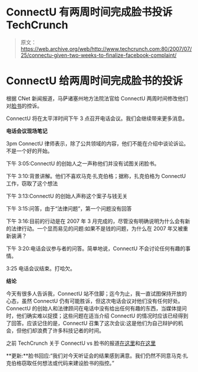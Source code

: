 # ConnectU 有两周时间完成脸书投诉 TechCrunch

> 原文：<https://web.archive.org/web/http://www.techcrunch.com:80/2007/07/25/connectu-given-two-weeks-to-finalize-facebook-complaint/>

# ConnectU 给两周时间完成脸书的投诉

根据 CNet 新闻报道，马萨诸塞州地方法院法官给 ConnectU 两周时间修改他们对[脸书](https://web.archive.org/web/20221208215618/http://crunchbase.com/company/facebook)的控诉。

ConnectU 将在太平洋时间下午 3 点召开电话会议。我们会继续带来更多消息。

**电话会议现场笔记**

3pm ConnectU 律师表示，除了公共领域的内容，他们不能在介绍中谈论诉讼。不是一个好的开始。

下午 3:05:ConnectU 的创始人之一声称他们并没有试图关闭脸书。

下午 3:10:背景讲解。他们不喜欢马克·扎克伯格；据称，扎克伯格为 ConnectU 工作，窃取了这个想法

下午 3:13:ConnectU 的创始人声称这个案子与钱无关

下午 3:15:问答，由于“法律问题”，第一个问题没有回答

下午 3:16:目前的行动是在 2007 年 3 月完成的，尽管没有明确说明为什么会有新的法律行动。一个显而易见的问题:如果不是钱的问题，为什么在 2007 年又被重新装满？

下午 3:20:电话会议参与者的问答。简单地说，ConnectU 不会讨论任何有趣的事情。

3:25 电话会议结束。打哈欠。

**结论**

今天有很多人告诉我，ConnectU 站不住脚；迄今为止，我一直试图保持开放的心态，虽然 ConnectU 仍有可能胜诉，但这次电话会议对他们没有任何好处。ConnectU 的创始人和法律顾问在电话中没有给出任何有趣的东西，当媒体提问时，他们确实难以捉摸；这些问题在适当介绍 ConnectU 的情况时应该已经得到了回答。应该记住的是，ConnectU 召集了这次会议:这是他们为自己辩护的机会，但他们却浪费了许多科技记者的时间。

之前 TechCrunch 关于 ConnectU vs 脸书的报道[在这里](https://web.archive.org/web/20221208215618/http://www.beta.techcrunch.com/2007/07/25/facebook-in-court-with-connectu-press-conference-at-3-pm-pst/)和[在这里](https://web.archive.org/web/20221208215618/http://www.beta.techcrunch.com/2007/07/16/the-ghost-of-zuckerbergs-past-may-haunt-facebook-ipo/)

**更新:**脸书回应:“我们对今天听证会的结果感到满意。我们仍然不同意马克·扎克伯格窃取任何想法或代码来建设脸书的指控。”